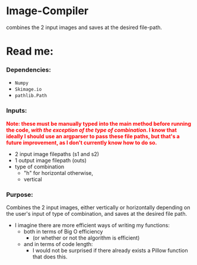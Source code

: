 # Image-Compiler
combines the 2 input images and saves at the desired file-path.

# Read me:

### Dependencies:
- `Numpy`
- `Skimage.io` 
- `pathlib.Path`

### Inputs:
<p style="color:red; font-weight:bold;">Note: these must be manually typed into the main method before running the code, <i>with the exception of the type of combination</i>. I know that ideally I should use an argparser to pass these file paths, but that's a future improvement, as I don't currently know how to do so.</p>

- 2 input image filepaths (s1 and s2)
- 1 output image filepath (outs)
- type of combination
  - "h" for horizontal otherwise,
  - vertical

### Purpose:
Combines the 2 input images, either vertically or horizontally depending on the user's input of type of combination, and saves at the desired file path. 

- I imagine there are more efficient ways of writing my functions:
   - both in terms of Big O efficiency 
     - (or whether or not the algorithm is efficient) 
   - and in terms of code length:
     - I would not be surprised if there already exists a Pillow function that does this. 

